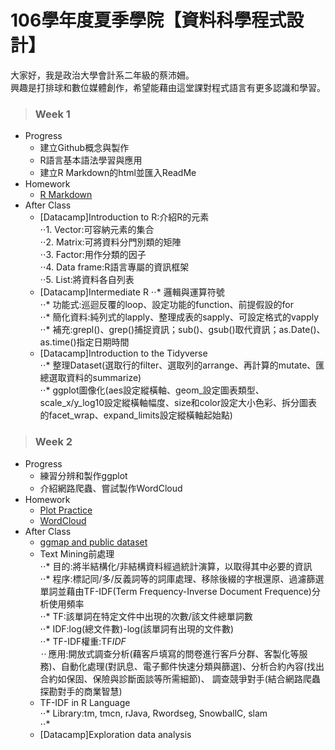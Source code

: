 # 106學年度夏季學院【資料科學程式設計】  
大家好，我是政治大學會計系二年級的蔡沛姍。  
興趣是打排球和數位媒體創作，希望能藉由這堂課對程式語言有更多認識和學習。  
>### Week 1  
* Progress  
  + 建立Github概念與製作  
  + R語言基本語法學習與應用  
  + 建立R Markdown的html並匯入ReadMe
* Homework  
  + [R Markdown](https://pei4.github.io/cs-x-programming/week1/HW1)
* After Class  
  + [Datacamp]Introduction to R:介紹R的元素  
   ⋅⋅1. Vector:可容納元素的集合  
   ⋅⋅2. Matrix:可將資料分門別類的矩陣  
   ⋅⋅3. Factor:用作分類的因子  
   ⋅⋅4. Data frame:R語言專屬的資訊框架  
   ⋅⋅5. List:將資料各自列表  
  + [Datacamp]Intermediate R
     ⋅⋅* 邏輯與運算符號  
     ⋅⋅* 功能式:巡迴反覆的loop、設定功能的function、前提假設的for  
     ⋅⋅* 簡化資料:純列式的lapply、整理成表的sapply、可設定格式的vapply  
     ⋅⋅* 補充:grepl()、grep()捕捉資訊；sub()、gsub()取代資訊；as.Date()、as.time()指定日期時間  
  + [Datacamp]Introduction to the Tidyverse  
     ⋅⋅* 整理Dataset(選取行的filter、選取列的arrange、再計算的mutate、匯總選取資料的summarize)  
     ⋅⋅* ggplot圖像化(aes設定縱橫軸、geom_設定圖表類型、scale_x/y_log10設定縱橫軸幅度、size和color設定大小色彩、拆分圖表的facet_wrap、expand_limits設定縱橫軸起始點)  

>### Week 2  
* Progress  
  + 練習分辨和製作ggplot  
  + 介紹網路爬蟲、嘗試製作WordCloud  
* Homework  
  + [Plot Practice](https://pei4.github.io/cs-x-programming/week2/HW2_part1)  
  + [WordCloud](https://pei4.github.io/cs-x-programming/week2/HW2_part2)  
* After Class  
  + [ggmap and public dataset](https://pei4.github.io/cs-x-programming/week2/ggmap/ggmap_with_public_dataset.html)  
  + Text Mining前處理  
     ⋅⋅* 目的:將半結構化/非結構資料經過統計演算，以取得其中必要的資訊  
     ⋅⋅* 程序:標記同/多/反義詞等的詞庫處理、移除後綴的字根還原、過濾篩選單詞並藉由TF-IDF(Term Frequency-Inverse Document Frequence)分析使用頻率   
     ⋅⋅* TF:該單詞在特定文件中出現的次數/該文件總單詞數  
     ⋅⋅* IDF:log(總文件數)-log(該單詞有出現的文件數)  
     ⋅⋅* TF-IDF權重:TF*IDF  
     ⋅⋅* 應用:開放式調查分析(藉客戶填寫的問卷進行客戶分群、客製化等服務)、自動化處理(對訊息、電子郵件快速分類與篩選)、分析合約內容(找出合約如保固、保險與診斷面談等所需細節)、
   調查競爭對手(結合網路爬蟲探勘對手的商業智慧)  
  + TF-IDF in R Language  
     ⋅⋅* Library:tm, tmcn, rJava, Rwordseg, SnowballC, slam  
     ⋅⋅*     
  + [Datacamp]Exploration data analysis  




